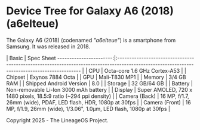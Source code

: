 # Device Tree for Galaxy A6 (2018) (a6elteue)
The Galaxy A6 (2018) (codenamed _"a6elteue"_) is a smartphone from Samsung.
It was released in 2018.

| Basic                   | Spec Sheet                                                                                                                                 -----------------------:|:--------------------------------------------------------------------------------------------------------------------------------------------- |
| CPU                     | Octa-core 1.6 GHz Cortex-A53
|
| Chipset                 | Exynos 7884 Octa
|
| GPU                     | Mali-T830 MP1                                                                                                                                   |
| Memory                  | 3/4 GB RAM                                                                                                                                      |
| Shipped Android Version | 8.0                                                                                                                                           |
| Storage                 | 32 GB/64 GB                                                                                                                                         |
| Battery                 | Non-removable Li-Ion 3000 mAh battery                                                                                                         |
| Display                 | Super AMOLED, 720 x 1480 pixels, 18.5:9 ratio (~294 ppi density)                                                                                |
| Camera (Back)           | 16 MP, f/1.7, 26mm (wide), PDAF, LED flash, HDR, 1080p at 30fps
|
| Camera (Front)          | 16 MP, f/1.9, 26mm (wide), 1/3.06", 1.0µm, LED flash, 1080p at 30fps                                                                                                       |

Copyright 2025 - The LineageOS Project.
